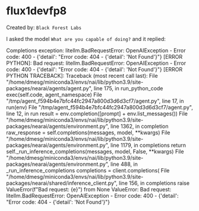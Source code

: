 # flux1devfp8 

Created by: `Black Forest Labs`

I asked the model `What are you capable of doing?` and it replied:

Completions exception: litellm.BadRequestError: OpenAIException - Error code: 400 - {'detail': "Error code: 404 - {'detail': 'Not Found'}"}
[ERROR PYTHON]: Bad request: litellm.BadRequestError: OpenAIException - Error code: 400 - {'detail': "Error code: 404 - {'detail': 'Not Found'}"}
[ERROR PYTHON TRACEBACK]: Traceback (most recent call last):
  File "/home/dmesg/miniconda3/envs/nai/lib/python3.9/site-packages/nearai/agents/agent.py", line 175, in run_python_code
    exec(self.code, agent_namespace)
  File "/tmp/agent_f594b4e7bfc44fc2947a800d3d6d3cf7/agent.py", line 17, in <module>
    run(env)
  File "/tmp/agent_f594b4e7bfc44fc2947a800d3d6d3cf7/agent.py", line 12, in run
    result = env.completion([prompt] + env.list_messages())
  File "/home/dmesg/miniconda3/envs/nai/lib/python3.9/site-packages/nearai/agents/environment.py", line 1362, in completion
    raw_response = self.completions(messages, model, **kwargs)
  File "/home/dmesg/miniconda3/envs/nai/lib/python3.9/site-packages/nearai/agents/environment.py", line 1179, in completions
    return self._run_inference_completions(messages, model, False, **kwargs)
  File "/home/dmesg/miniconda3/envs/nai/lib/python3.9/site-packages/nearai/agents/environment.py", line 488, in _run_inference_completions
    completions = client.completions(
  File "/home/dmesg/miniconda3/envs/nai/lib/python3.9/site-packages/nearai/shared/inference_client.py", line 156, in completions
    raise ValueError(f"Bad request: {e}") from None
ValueError: Bad request: litellm.BadRequestError: OpenAIException - Error code: 400 - {'detail': "Error code: 404 - {'detail': 'Not Found'}"}